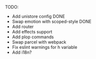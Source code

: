 TODO:

- Add unistore config DONE
- Swap emotion with scoped-style DONE
- Add router
- Add effects support
- Add plop commands
- Swap parcel with webpack
- Fix eslint warnings for h variable
- Add i18n?
